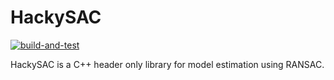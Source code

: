 # HackySAC

[![build-and-test](https://github.com/Jaybro/hacky_sac/workflows/build-and-test/badge.svg)](https://github.com/Jaybro/hacky_sac/actions?query=workflow%3Abuild-and-test)

HackySAC is a C++ header only library for model estimation using RANSAC.
